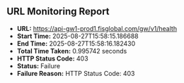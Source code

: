 ## URL Monitoring Report

- **URL:** https://api-gw1-prod1.fisglobal.com/gw/v1/health
- **Start Time:** 2025-08-27T15:58:15.186688
- **End Time:** 2025-08-27T15:58:16.182430
- **Total Time Taken:** 0.995742 seconds
- **HTTP Status Code:** 403
- **Status:** Failure
- **Failure Reason:** HTTP Status Code: 403
